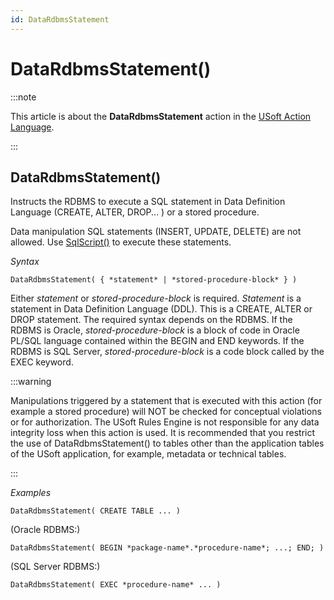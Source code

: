 ```yaml
---
id: DataRdbmsStatement
---
```


# DataRdbmsStatement()




:::note

This article is about the **DataRdbmsStatement** action in the [USoft Action Language](/docs/Task_flow/Action_Language_reference/USoft_Action_Language.md).

:::

## **DataRdbmsStatement()**

Instructs the RDBMS to execute a SQL statement in Data Definition Language (CREATE, ALTER, DROP... ) or a stored procedure.

Data manipulation SQL statements (INSERT, UPDATE, DELETE) are not allowed. Use [SqlScript()](/docs/Task_flow/Action_Language_Reference_S-Z/SqlScript.md) to execute these statements.

*Syntax*

```
DataRdbmsStatement( { *statement* | *stored-procedure-block* } )
```

Either *statement* or *stored-procedure-block* is required. *Statement* is a statement in Data Definition Language (DDL). This is a CREATE, ALTER or DROP statement. The required syntax depends on the RDBMS. If the RDBMS is Oracle, *stored-procedure-block* is a block of code in Oracle PL/SQL language contained within the BEGIN and END keywords. If the RDBMS is SQL Server, *stored-procedure-block* is a code block called by the EXEC keyword.


:::warning

Manipulations triggered by a statement that is executed with this action (for example a stored procedure) will NOT be checked for conceptual violations or for authorization. The USoft Rules Engine is not responsible for any data integrity loss when this action is used. It is recommended that you restrict the use of DataRdbmsStatement() to tables other than the application tables of the USoft application, for example, metadata or technical tables.

:::

*Examples*

```
DataRdbmsStatement( CREATE TABLE ... )
```

(Oracle RDBMS:)

```
DataRdbmsStatement( BEGIN *package-name*.*procedure-name*; ...; END; )
```

(SQL Server RDBMS:)

```
DataRdbmsStatement( EXEC *procedure-name* ... )
```

 